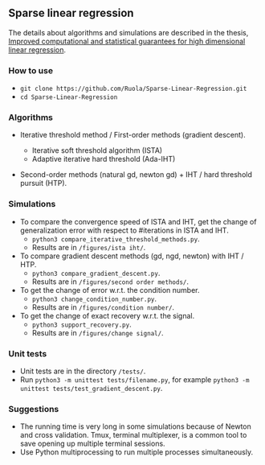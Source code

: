 ## Sparse linear regression

The details about algorithms and simulations are described in the thesis, [Improved computational and statistical guarantees for high dimensional linear regression](http://digitallibrary.usc.edu/cdm/ref/collection/p15799coll89/id/442220).

### How to use
- `git clone https://github.com/Ruola/Sparse-Linear-Regression.git`
- `cd Sparse-Linear-Regression`

### Algorithms
- Iterative threshold method / First-order methods (gradient descent).
  - Iterative soft threshold algorithm (ISTA)
  - Adaptive iterative hard threshold (Ada-IHT)

- Second-order methods (natural gd, newton gd) + IHT / hard threshold pursuit (HTP).

### Simulations
- To compare the convergence speed of ISTA and IHT, get the change of generalization error with respect to #iterations in ISTA and IHT.
  - `python3 compare_iterative_threshold_methods.py`.
  - Results are in `/figures/ista iht/`.
- To compare gradient descent methods (gd, ngd, newton) with IHT / HTP.
  - `python3 compare_gradient_descent.py`.
  - Results are in `/figures/second order methods/`.
- To get the change of error w.r.t. the condition number.
  - `python3 change_condition_number.py`.
  - Results are in `/figures/condition number/`.
- To get the change of exact recovery w.r.t. the signal.
  - `python3 support_recovery.py`.
  - Results are in `/figures/change signal/`.

### Unit tests

- Unit tests are in the directory `/tests/`.
- Run `python3 -m unittest tests/filename.py`, for example `python3 -m unittest tests/test_gradient_descent.py`.

### Suggestions
- The running time is very long in some simulations because of Newton and cross validation. Tmux, terminal multiplexer, is a common tool to save opening up multiple terminal sessions.
- Use Python multiprocessing to run multiple processes simultaneously.
